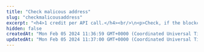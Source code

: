 ```yaml
---
title: "Check malicous address"
slug: "checkmalicousaddress"
excerpt: "<h4>1 credit per API call.</h4><br/>\n<p>Check, if the blockchain address is malicous. Malicous address can contain assets from the DarkWeb, is connected to the scam projects or contains stolen funds.</p><br/>\n<p>Supported Chains: ETH, BTC, LTC</p>"
hidden: false
createdAt: "Mon Feb 05 2024 11:36:59 GMT+0000 (Coordinated Universal Time)"
updatedAt: "Mon Feb 05 2024 11:37:00 GMT+0000 (Coordinated Universal Time)"
---
```

